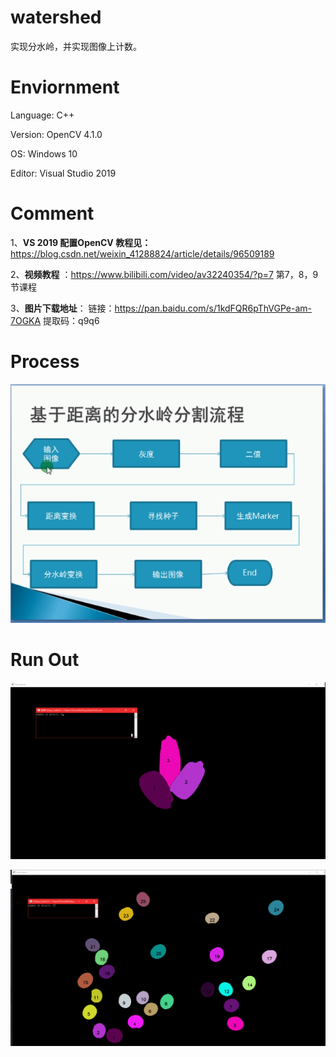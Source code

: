 # watershed
实现分水岭，并实现图像上计数。  

# Enviornment
Language: C++

Version: OpenCV 4.1.0  

OS: Windows 10  

Editor: Visual Studio 2019  

# Comment 
1、**VS 2019 配置OpenCV 教程见：** https://blog.csdn.net/weixin_41288824/article/details/96509189  

2、**视频教程** ：https://www.bilibili.com/video/av32240354/?p=7  第7，8，9节课程    

3、**图片下载地址**：
链接：https://pan.baidu.com/s/1kdFQR6pThVGPe-am-7OGKA   提取码：q9q6   

# Process
![](./photo/process.png)


# Run Out
![](./photo/dealedPic/photo2.png)

![](./photo/dealedPic/photo1.png)


